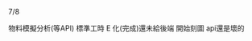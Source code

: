 7/8
<!-- Leetcode刷題數  總刷26題 今天刷了4題-->

<!-- 第一個專案 5/28 合約管理(完成--已上正式機)-->
<!-- 第二個專案 -->物料模擬分析(等API)
<!-- 第三個專案 6/18 excelE化(Z_生管_00料品基本資料_V1.0)(完成--已上正式機) -->
<!-- 第四個專案 6/24 excelE化(Z_物控_01料品領料數量_V1.2)(完成--已上正式機) -->
<!-- 第五個專案 excel E 化(Z_倉庫_03料品庫存現況查詢_V1.0)(完成) -->
<!-- 第六個專案 -->標準工時 E 化(完成)還未給後端
<!-- 第七個專案 -->開始刻圖 api還是壞的


<!-- 自學進度 -->
<!--刷題  提取字符串 str.substring(indexStart[, indexEnd]) -->
<!-- 
var str = 'fooish.com';

// 輸出 'foo'
console.log(str.substring(0, 3));
console.log(str.substring(3, 0));

// 輸出 'sh.'
console.log(str.substring(4, 7));
console.log(str.substring(7, 4));

// 輸出 fooish
console.log(str.substring(0, 6));

// 輸出 'fooish.com'
console.log(str.substring(0, 10));
console.log(str.substring(0, 20));
console.log(str.substring(100, 0)); 
--> 
<!-- 0,5則會提取 0~4個字  會跟5,0提取0~4的字一樣 -->

<!-- 學習sass scss -->
